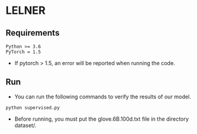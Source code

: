# LELNER

## Requirements
    Python >= 3.6
    PyTorch = 1.5
* If pytorch > 1.5, an error will be reported when running the code.<br>

## Run
* You can run the following commands to verify the results of our model. <br>

```
python supervised.py 
```
* Before running, you must put the glove.6B.100d.txt file in the directory dataset/. <br>

